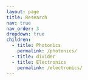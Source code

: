 ```yaml
---
layout: page
title: Research
nav: true
nav_order: 3
dropdown: true
children:
  - title: Photonics
    permalink: /photonics/
  - title: divider
  - title: Electronics
    permalink: /electronics/
---
```

